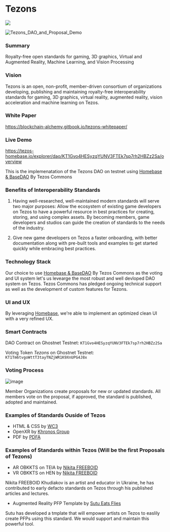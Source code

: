 # Tezons
[![](https://img.shields.io/badge/license-MIT-brightgreen)](LICENSE)

![Tezons_DAO_and_Proposal_Demo](https://user-images.githubusercontent.com/2120817/205626533-cbffdbf4-8510-4d88-8b07-a531603c9882.gif)
### Summary
Royalty-free open standards for gaming, 3D graphics, Virtual and Augmented Reality, Machine Learning, and Vision Processing

### Vision
Tezons is an open, non-profit, member-driven consortium of organizations developing, publishing and maintaining royalty-free interoperability standards for gaming, 3D graphics, virtual reality, augmented reality, vision acceleration and machine learning on Tezos.

### White Paper

https://blockchain-alchemy.gitbook.io/tezons-whitepaper/

### Live Demo

https://tezos-homebase.io/explorer/dao/KT1Gvo4HESyzqYUNV3FTEk7sp7rh2HBZz2Sa/overview

This is the implemenatation of the Tezons DAO on testnet using [Homebase & BaseDAO](https://github.com/tezos-commons/baseDAO) By Tezos Commons

### Benefits of Interoperability Standards
1. Having well-researched, well-maintained modern standards will serve two major purposes:
Allow the ecosystem of existing game developers on Tezos to have a powerful resource in best practices for creating, storing, and using complex assets. By becoming members, game developers and studios can guide the creation of standards to the needs of the industry.

2. Give new game developers on Tezos a faster onboarding, with better documentation along with pre-built tools and examples to get started quickly while embracing best practices. 

### Technology Stack

Our choice to use [Homebase & BaseDAO](https://github.com/tezos-commons/baseDAO) By Tezos Commons as the voting and UI system let's us levearge the most robust and well devloped DAO system on Tezos. Tezos Commons has pledged ongoing technical support as well as the development of custom features for Tezons.  

### UI and UX

By leveraging [Homebase](https://github.com/tezos-commons/baseDAO), we're able to implement an optimized clean UI with a very refined UX. 

### Smart Contracts

DAO Contract on Ghostnet Testnet: `KT1Gvo4HESyzqYUNV3FTEk7sp7rh2HBZz2Sa`

Voting Token *Tezons* on Ghostnet Testnet: `KT1Tm6tvgoWttT3tayTNZjWR1K9XnUPG4J8x`

### Voting Process
![image](https://user-images.githubusercontent.com/2120817/205527493-297be29c-00fd-4113-8863-d0c2608f2052.png)

Member Organizations create proposals for new or updated standards. All members vote on the proposal, if approved, the standard is published, adopted and maintained. 

### Examples of Standards Ouside of Tezos
- HTML & CSS by [WC3](https://www.w3.org/)
- OpenXR by [Khronos Group](https://www.khronos.org/)
- PDF by [PDFA](https://www.pdfa.org/)

### Examples of Standards within Tezos (Will be the first Proposals of Tezons)
- AR OBKKTS on TEIA by [Nikita FREEBOID](https://www.freeboid.com/xrobjkts-at-hen/)
- VR OBKKTS on HEN by [Nikita FREEBOID](https://www.freeboid.com/vr-objkts-for-hen/)

Nikita FREEBOID Khudiakov is an artist and educator in Ukraine, he has contributed to early defacto standards on Tezos through his published articles and lectures.

- Augmented Reality PFP Template by [Sutu Eats Flies](https://www.sutueatsflies.com/)

Sutu has developed a tmplate that will empower artists on Tezos to easlily create PFPs using this standard. We would support and maintain this powerful tool.



